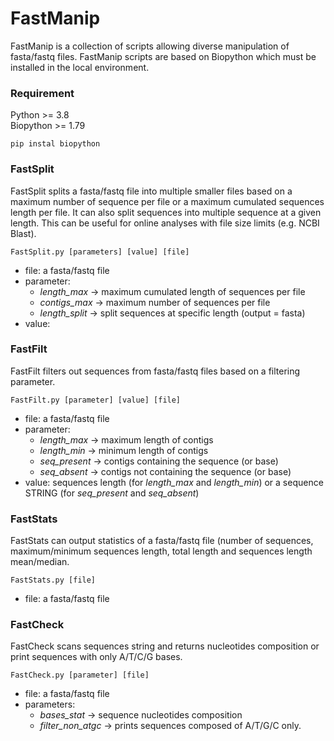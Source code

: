 # FastManip

FastManip is a collection of scripts allowing diverse manipulation of fasta/fastq files. 
FastManip scripts are based on Biopython which must be installed in the local environment.

### Requirement

Python >= 3.8  
Biopython >= 1.79  

    pip instal biopython

### FastSplit

FastSplit splits a fasta/fastq file into multiple smaller files based on a maximum
number of sequence per file or a maximum cumulated sequences length per file. It can 
also split sequences into multiple sequence at a given length.
This can be useful for online analyses with file size limits (e.g. NCBI Blast). 

    FastSplit.py [parameters] [value] [file]  
 
- file: a fasta/fastq file
- parameter:
  - *length_max* -> maximum cumulated length of sequences per file  
  - *contigs_max* -> maximum number of sequences per file  
  - *length_split* -> split sequences at specific length (output = fasta)
- value: 

### FastFilt

FastFilt filters out sequences from fasta/fastq files based on a filtering parameter.

    FastFilt.py [parameter] [value] [file]  

- file: a fasta/fastq file
- parameter:
  - *length_max* -> maximum length of contigs  
  - *length_min* -> minimum length of contigs  
  - *seq_present* -> contigs containing the sequence (or base)  
  - *seq_absent* -> contigs not containing the sequence (or base)
- value: sequences length (for *length_max* and *length_min*) or a sequence STRING 
(for *seq_present* and *seq_absent*)


### FastStats

FastStats can output statistics of a fasta/fastq file (number of sequences, 
maximum/minimum sequences length, total length and sequences length mean/median.

    FastStats.py [file]

- file: a fasta/fastq file

### FastCheck

FastCheck scans sequences string and returns nucleotides composition or print sequences 
with only A/T/C/G bases.

    FastCheck.py [parameter] [file]  
 
- file: a fasta/fastq file
- parameters:
  - *bases_stat* -> sequence nucleotides composition 
  - *filter_non_atgc* -> prints sequences composed of A/T/G/C only.
